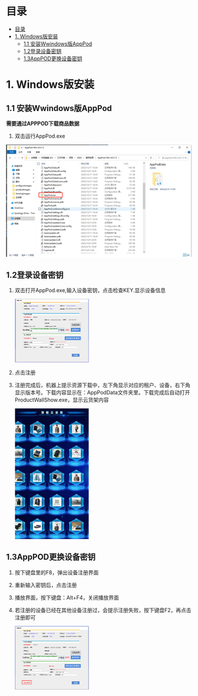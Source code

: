 # 目录
- [目录](#目录)
- [1. Windows版安装](#1-windows版安装)
  - [1.1 安装Wwindows版AppPod](#11-安装wwindows版apppod)
  - [1.2登录设备密钥](#12登录设备密钥)
  - [1.3AppPOD更换设备密钥](#13apppod更换设备密钥)
# 1. Windows版安装

## 1.1 安装Wwindows版AppPod

 **需要通过APPPOD下载商品数据**

1. 双击运行AppPod.exe

![installimages](./images/installimages/1.png)


## 1.2登录设备密钥
1. 双击打开AppPod.exe,输入设备密钥，点击检查KEY.显示设备信息
     
   <img style="width:200px" class="right" src="/Docs\AppPod\images\Deviceimages\2.png" alt="Deviceimages" />

2. 点击注册

3. 注册完成后，机器上提示资源下载中，左下角显示对应的租户、设备，右下角显示版本号。下载内容显示在：AppPodData文件夹里。下载完成后自动打开ProductWallShow.exe，显示云货架内容

   <img style="width:200px" class="right" src="./images/installimages/3.png" alt="installimages" />

## 1.3AppPOD更换设备密钥
1. 按下键盘里的F8，弹出设备注册界面

2. 重新输入密钥后，点击注册

3. 播放界面，按下键盘：Alt+F4，关闭播放界面

4. 若注册的设备已经在其他设备注册过，会提示注册失败，按下键盘F2，再点击注册即可
   
    <img style="width:200px" class="right" src="/Docs\AppPod\images\Deviceimages\3.png" alt="Deviceimages" />
